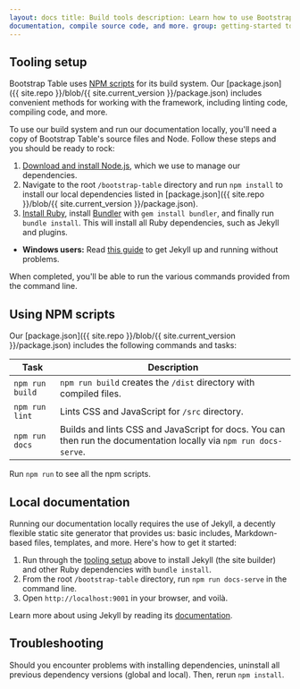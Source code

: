 ```yaml
---
layout: docs title: Build tools description: Learn how to use Bootstrap Table's included npm scripts to build our
documentation, compile source code, and more. group: getting-started toc: true
---
```


## Tooling setup

Bootstrap Table uses [NPM scripts](https://docs.npmjs.com/misc/scripts) for its build system. Our [package.json]({{
site.repo }}/blob/{{ site.current_version }}/package.json) includes convenient methods for working with the framework,
including linting code, compiling code, and more.

To use our build system and run our documentation locally, you'll need a copy of Bootstrap Table's source files and
Node. Follow these steps and you should be ready to rock:

1. [Download and install Node.js](https://nodejs.org/en/download/), which we use to manage our dependencies.
2. Navigate to the root `/bootstrap-table` directory and run `npm install` to install our local dependencies listed
   in [package.json]({{ site.repo }}/blob/{{ site.current_version }}/package.json).
3. [Install Ruby][install-ruby], install [Bundler][gembundler] with `gem install bundler`, and finally
   run `bundle install`. This will install all Ruby dependencies, such as Jekyll and plugins.

- **Windows users:** Read [this guide](https://jekyllrb.com/docs/windows/) to get Jekyll up and running without
  problems.

When completed, you'll be able to run the various commands provided from the command line.

[install-ruby]: https://www.ruby-lang.org/en/documentation/installation/

[gembundler]: https://bundler.io/

## Using NPM scripts

Our [package.json]({{ site.repo }}/blob/{{ site.current_version }}/package.json) includes the following commands and
tasks:

| Task | Description |
| --- | --- |
| `npm run build` | `npm run build` creates the `/dist` directory with compiled files. |
| `npm run lint` | Lints CSS and JavaScript for `/src` directory. |
| `npm run docs` | Builds and lints CSS and JavaScript for docs. You can then run the documentation locally via `npm run docs-serve`. |

Run `npm run` to see all the npm scripts.

## Local documentation

Running our documentation locally requires the use of Jekyll, a decently flexible static site generator that provides
us: basic includes, Markdown-based files, templates, and more. Here's how to get it started:

1. Run through the [tooling setup](#tooling-setup) above to install Jekyll (the site builder) and other Ruby
   dependencies with `bundle install`.
2. From the root `/bootstrap-table` directory, run `npm run docs-serve` in the command line.
3. Open `http://localhost:9001` in your browser, and voilà.

Learn more about using Jekyll by reading its [documentation](https://jekyllrb.com/docs/).

## Troubleshooting

Should you encounter problems with installing dependencies, uninstall all previous dependency versions (global and
local). Then, rerun `npm install`.

